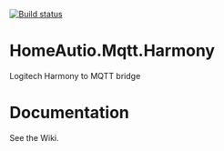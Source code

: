 [![Build status](https://ci.appveyor.com/api/projects/status/cu9olsekqrf6vec8/branch/master?svg=true)](https://ci.appveyor.com/project/i8beef/homeautio-mqtt-harmony/branch/master)

# HomeAutio.Mqtt.Harmony
Logitech Harmony to MQTT bridge

# Documentation
See the Wiki.
